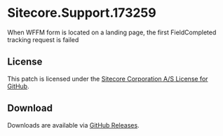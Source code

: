 # Sitecore.Support.173259
When WFFM form is located on a landing page, the first FieldCompleted tracking request is failed

## License  
This patch is licensed under the [Sitecore Corporation A/S License for GitHub](https://github.com/sitecoresupport/Sitecore.Support.173259/blob/master/LICENSE).  

## Download  
Downloads are available via [GitHub Releases](https://github.com/sitecoresupport/Sitecore.Support.173259/releases).  

